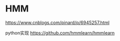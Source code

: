 # HMM

https://www.cnblogs.com/pinard/p/6945257.html

python实现 https://github.com/hmmlearn/hmmlearn



